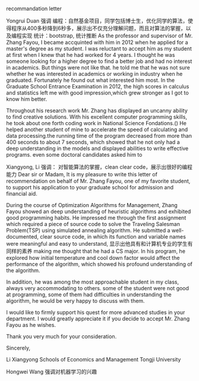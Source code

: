 recommandation letter

Yongrui Duan
强调
编程：自然基金项目，同学包括博士生，优化同学的算法，使得程序从400多秒降到6秒多，展示出不仅充分理解问题，而且对算法的掌握，以及编程实现
统计：bootstrap, 统计推断
As the professor and supervisor of Mr. Zhang Fayou, I became accquinted with him in 2012 when he applied for a master's degree as my student. I was reluctant to accept him as my student at first when I knew that he had worked for 4 years. I thought he was someone looking for a higher degree to find a better job and had no interest in academics. But things were not like that. he told me that he was not sure whether he was interested in academics or working in industry when he graduated. Fortunately he found out what interested him most. In the Graduate School Entrance Examination in 2012, the  high scores in calculus and statistics left me with good impression,which grew stronger as I got to know him better.

Throughout his research work Mr. Zhang has displayed an uncanny ability to find creative solutions. With his excellent computer programming skills, he took about one forth coding work in National Science Fondations.() He helped another student of mine to accelerate the speed of calculating and data processing.the running time of the program decreased from more than 400 seconds to about 7 seconds, which showed that he not only had a deep understanding in the models and displayed abilities to write effective programs. even some doctoral candidates asked him to 

Xiangyong, Li
强调：
对智能算法的掌握，clean clear code，展示出很好的编程能力
Dear sir or Madam,
It is my pleasure to write this letter of recommendation on behalf of Mr. Zhang Fayou, one of my favorite student, to support his application to your graduate school for admission and financial aid.

During the course of Optimization Algorithms for Management, Zhang Fayou showed an deep understanding of heuristic algorithms and exhibited good programming habits. He impressed me through the first assignment which required a piece of source code to solve the Traveling Salesman Problem(TSP) using simulated annealing algorithm. He submitted a well-documented, clear source code, in which its function and variable names were meaningful and easy to understand, 显示出他具有和计算机专业的学生有同样的素养 making me thought that he had a CS major. In his program, he explored how initial temperature and cool down factor would affect the performance of the algorithm, which showed his profound understanding of the algorithm.


In addition, he was among the most approachable student in my class, always very accommodating to others. some of the student were not good at programming, some of them had difficulties in understanding the algorithm, he would be very happy to discuss with them.

I would like to firmly support his quest for more advanced studies in your department. I would greatly appreciate it if you decide to accept Mr. Zhang Fayou as he wishes.

Thank you very much for your consideration.

Sincerely,

Li Xiangyong
Schools of Economics and Management
Tongji University



Hongwei Wang
强调对机器学习的兴趣